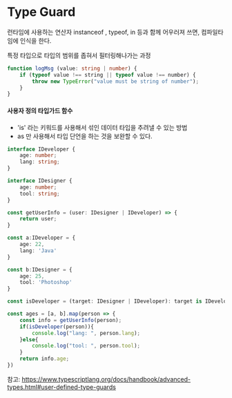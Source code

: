 # Type Guard

런타임에 사용하는 연산자 instanceof , typeof, in 등과 함께 어우러져 쓰면, 컴파일타임에 인식을 한다.

특정 타입으로 타입의 범위를 좁혀서 필터링해나가는 과정

```typescript
function logMsg (value: string | number) {
	if (typeof value !== string || typeof value !== number) {
        throw new TypeError("value must be string of number");
    }
}
```



#### 사용자 정의 타입가드 함수 

- 'is' 라는 키워드를 사용해서 섞인 데이터 타입을 추려낼 수 있는 방법
- as 만 사용해서 타입 단언을 하는 것을 보완할 수 있다.

```typescript
interface IDeveloper {
    age: number;
    lang: string;
}

interface IDesigner {
    age: number;
    tool: string;
}

const getUserInfo = (user: IDesigner | IDeveloper) => {
    return user;
}

const a:IDeveloper = {
    age: 22,
    lang: 'Java'
}

const b:IDesigner = {
    age: 25,
    tool: 'Photoshop'
}

const isDeveloper = (target: IDesigner | IDeveloper): target is IDeveloper =>  (target as IDeveloper).lang !== undefined;

const ages = [a, b].map(person => {
    const info = getUserInfo(person);    
    if(isDeveloper(person)){
        console.log("lang: ", person.lang);
    }else{
        console.log("tool: ", person.tool);
    }
    return info.age;
})
```

참고: https://www.typescriptlang.org/docs/handbook/advanced-types.html#user-defined-type-guards